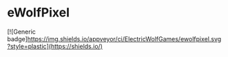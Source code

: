 # eWolfPixel
[![Generic badge]https://img.shields.io/appveyor/ci/ElectricWolfGames/ewolfpixel.svg?style=plastic](https://shields.io/)
